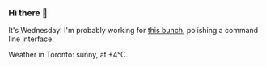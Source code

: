 ### Hi there :wave:

It's Wednesday! I'm probably working for [this bunch](https://github.com/kohofinancial), polishing a command line interface.

Weather in Toronto: sunny, at +4°C.
